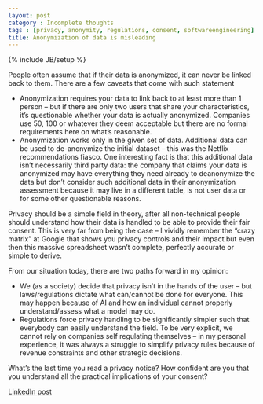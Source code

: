 ```yaml
---
layout: post
category : Incomplete thoughts
tags : [privacy, anonymity, regulations, consent, softwareengineering]
title: Anonymization of data is misleading
---
```

{% include JB/setup %}

People often assume that if their data is anonymized, it can never be linked back to them. There are a few caveats that come with such statement

- Anonymization requires your data to link back to at least more than 1 person – but if there are only two users that share your characteristics, it’s questionable whether your data is actually anonymized. Companies use 50, 100 or whatever they deem acceptable but there are no formal requirements here on what’s reasonable.
- Anonymization works only in the given set of data. Additional data can be used to de-anonymize the initial dataset – this was the Netflix recommendations fiasco. One interesting fact is that this additional data isn’t necessarily third party data: the company that claims your data is anonymized may have everything they need already to deanonymize the data but don’t consider such additional data in their anonymization assessment because it may live in a different table, is not user data or for some other questionable reasons.

Privacy should be a simple field in theory, after all non-technical people should understand how their data is handled to be able to provide their fair consent. This is very far from being the case – I vividly remember the “crazy matrix” at Google that shows you privacy controls and their impact but even then this massive spreadsheet wasn’t complete, perfectly accurate or simple to derive.

From our situation today, there are two paths forward in my opinion:

- We (as a society) decide that privacy isn’t in the hands of the user – but laws/regulations dictate what can/cannot be done for everyone. This may happen because of AI and how an individual cannot properly understand/assess what a model may do.
- Regulations force privacy handling to be significantly simpler such that everybody can easily understand the field. To be very explicit, we cannot rely on companies self regulating themselves – in my personal experience, it was always a struggle to simplify privacy rules because of revenue constraints and other strategic decisions.

What’s the last time you read a privacy notice? How confident are you that you understand all the practical implications of your consent?

[LinkedIn post](https://www.linkedin.com/posts/tumichel_privacy-anonymity-regulations-activity-7175158948763705344-Gacj/)
